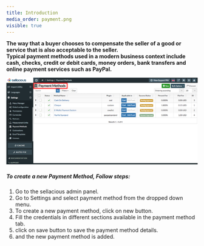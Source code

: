 ```yaml
---
title: Introduction
media_order: payment.png
visible: true
---
```


**The way that a buyer chooses to compensate the seller of a good or service that is also acceptable to the seller.**<br>
**Typical payment methods used in a modern business context include cash, checks, credit or debit cards, money orders, bank transfers and online payment services such as PayPal.**

![](payment.png)

##### **To create a new Payment Method, Follow steps:**

1. Go to the sellacious admin panel.
2. Go to Settings and select payment method from the dropped down menu.
3. To create a new payment method, click on new button.
4. Fill the credentials in different sections available in the payment method tab.
5. click on save button to save the  payment method details.
6. and the new payment method is added.
